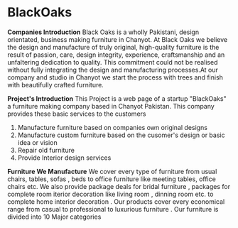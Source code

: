 # BlackOaks
**Companies Introduction**
Black Oaks is a wholly Pakistani, design orientated, business making furniture in Chanyot. At Black Oaks we believe the design and manufacture of truly original, high-quality furniture is the result of passion, care, design integrity, experience, craftsmanship and an unfaltering dedication to quality. This commitment could not be realised without fully integrating the design and manufacturing processes.At our company and studio in Chanyot we start the process with trees and finish with beautifully crafted furniture.

**Project's Introduction**
This Project is a web page of a startup "BlackOaks" a furniture making company based in Chanyot Pakistan. This company provides these basic services to the customers 
1) Manufacture furniture based on companies own original designs 
2) Manufacture custom furniture based on the cusomer's design or basic idea or vision 
3) Repair old furniture 
4) Provide Interior design services 

**Furniture We Manufacture**
We cover every type of furniture from usual chairs, tables, sofas , beds to office furniture like meeting tables, office chairs etc. We also provide package deals for bridal furniture , packages for complete room iterior decoration like living room , dinning room etc. to complete home interior decoration . Our products cover every economical range from casual to professional to luxurious furniture . Our furniture is divided into 10 Major categories 

